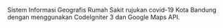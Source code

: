Sistem Informasi Geografis Rumah Sakit rujukan covid-19 Kota Bandung dengan menggunakan CodeIgniter 3 dan Google Maps API.
